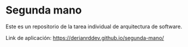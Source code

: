 # Segunda mano

Este es un repositorio de la tarea individual de arquitectura de software.

Link de aplicación: https://derianrddev.github.io/segunda-mano/